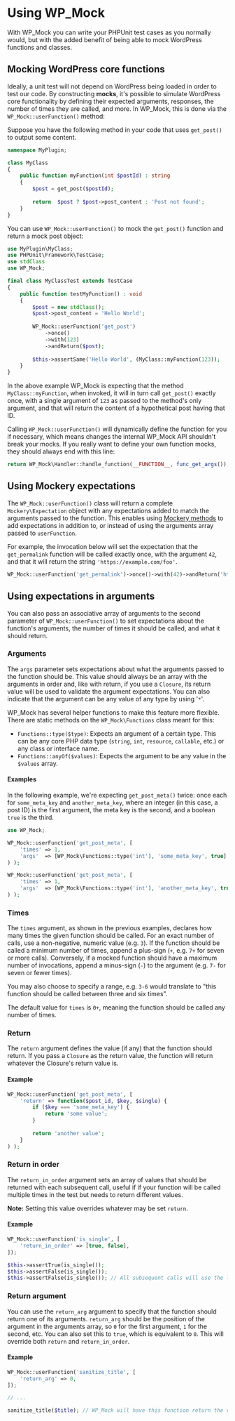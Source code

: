 # Using WP_Mock

With WP_Mock you can write your PHPUnit test cases as you normally would, but with the added benefit of being able to mock WordPress functions and classes.

## Mocking WordPress core functions

Ideally, a unit test will not depend on WordPress being loaded in order to test our code. By constructing **mocks**, it's possible to simulate WordPress core functionality by defining their expected arguments, responses, the number of times they are called, and more. In WP_Mock, this is done via the `WP_Mock::userFunction()` method:

Suppose you have the following method in your code that uses `get_post()` to output some content.

```php
namespace MyPlugin;

class MyClass
{
    public function myFunction(int $postId) : string
    {
        $post = get_post($postId);
        
        return  $post ? $post->post_content : 'Post not found'; 
    }
}
```

You can use `WP_Mock::userFunction()` to mock the `get_post()` function and return a mock post object:

```php
use MyPlugin\MyClass;
use PHPUnit\Framework\TestCase;
use stdClass
use WP_Mock;

final class MyClassTest extends TestCase
{
    public function testMyFunction() : void
    {
        $post = new stdClass();
        $post->post_content = 'Hello World'; 
        
        WP_Mock::userFunction('get_post')
            ->once()
            ->with(123)
            ->andReturn($post);
            
        $this->assertSame('Hello World', (MyClass::myFunction(123));
    }
}
```

In the above example WP_Mock is expecting that the method `MyClass::myFunction`, when invoked, it will in turn call `get_post()` exactly once, with a single argument of `123` as passed to the method's only argument, and that will return the content of a hypothetical post having that ID.

Calling `WP_Mock::userFunction()` will dynamically define the function for you if necessary, which means changes the internal WP_Mock API shouldn't break your mocks. If you really want to define your own function mocks, they should always end with this line:

```php
return WP_Mock\Handler::handle_function(__FUNCTION__, func_get_args());
```

## Using Mockery expectations

The `WP_Mock::userFunction()` class will return a complete `Mockery\Expectation` object with any expectations added to match the arguments passed to the function. This enables using [Mockery methods](http://docs.mockery.io/en/latest/reference/expectations.html) to add expectations in addition to, or instead of using the arguments array passed to `userFunction`.

For example, the invocation below will set the expectation that the `get_permalink` function will be called exactly once, with the argument `42`, and that it will return the string `'https://example.com/foo'`.

```php
WP_Mock::userFunction('get_permalink')->once()->with(42)->andReturn('https://example.com/foo');
```

## Using expectations in arguments

You can also pass an associative array of arguments to the second parameter of `WP_Mock::userFunction()` to set expectations about the function's arguments, the number of times it should be called, and what it should return.

### Arguments

The `args` parameter sets expectations about what the arguments passed to the function should be. This value should always be an array with the arguments in order and, like with return, if you use a `Closure`, its return value will be used to validate the argument expectations. You can also indicate that the argument can be any value of any type by using '`*`'.

WP_Mock has several helper functions to make this feature more flexible. There are static methods on the `WP_Mock\Functions` class meant for this:

* `Functions::type($type)`: Expects an argument of a certain type. This can be any core PHP data type (`string`, `int`, `resource`, `callable`, etc.) or any class or interface name.
* `Functions::anyOf($values)`: Expects the argument to be any value in the `$values` array.

#### Examples

In the following example, we're expecting `get_post_meta()` twice: once each for `some_meta_key` and `another_meta_key`, where an integer (in this case, a post ID) is the first argument, the meta key is the second, and a boolean `true` is the third.

```php
use WP_Mock;

WP_Mock::userFunction('get_post_meta', [
    'times' => 1,
    'args'  => [WP_Mock\Functions::type('int'), 'some_meta_key', true],
) );

WP_Mock::userFunction('get_post_meta', [
    'times' => 1,
    'args'  => [WP_Mock\Functions::type('int'), 'another_meta_key', true], 
) );
```

### Times

The `times` argument, as shown in the previous examples, declares how many times the given function should be called. For an exact number of calls, use a non-negative, numeric value (e.g. `3`). If the function should be called a minimum number of times, append a plus-sign (`+`, e.g. `7+` for seven or more calls). Conversely, if a mocked function should have a maximum number of invocations, append a minus-sign (`-`) to the argument (e.g. `7-` for seven or fewer times).

You may also choose to specify a range, e.g. `3-6` would translate to "this function should be called between three and six times".

The default value for `times` is `0+`, meaning the function should be called any number of times.

### Return

The `return` argument defines the value (if any) that the function should return. If you pass a `Closure` as the return value, the function will return whatever the Closure's return value is.

#### Example

```php
WP_Mock::userFunction('get_post_meta', [
    'return' => function($post_id, $key, $single) {
        if ($key === 'some_meta_key') {
            return 'some value';
        }
        
        return 'another value';
    }
) );
```

### Return in order

The `return_in_order` argument sets an array of values that should be returned with each subsequent call, useful if if your function will be called multiple times in the test but needs to return different values.

**Note:** Setting this value overrides whatever may be set `return`.

#### Example

```php
WP_Mock::userFunction('is_single', [
    'return_in_order' => [true, false],
]);

$this->assertTrue(is_single());
$this->assertFalse(is_single());
$this->assertFalse(is_single()); // All subsequent calls will use the last defined return value
```
### Return argument

You can use the `return_arg` argument to specify that the function should return one of its arguments. `return_arg` should be the position of the argument in the arguments array, so `0` for the first argument, `1` for the second, etc. You can also set this to `true`, which is equivalent to `0`. This will override both `return` and `return_in_order`.

#### Example

```php
WP_Mock::userFunction('sanitize_title', [
    'return_arg' => 0,
]);

// ...

sanitize_title($title); // WP_Mock will have this function return the value of $title as-is
```

